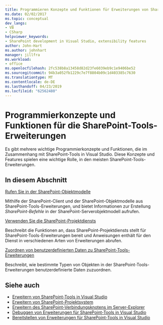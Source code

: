 ```yaml
---
title: Programmieren Konzepte und Funktionen für Erweiterungen von SharePoint-Tools | Microsoft-Dokumentation
ms.date: 02/02/2017
ms.topic: conceptual
dev_langs:
- VB
- CSharp
helpviewer_keywords:
- SharePoint development in Visual Studio, extensibility features
author: John-Hart
ms.author: johnhart
manager: jillfra
ms.workload:
- office
ms.openlocfilehash: 2fc538b8a13458d82d23fe6039eb9c1e9406be52
ms.sourcegitcommit: 94b3a052fb1229c7e7f8804b09c1d403385c7630
ms.translationtype: MT
ms.contentlocale: de-DE
ms.lasthandoff: 04/23/2019
ms.locfileid: "62562480"
---
```

# <a name="programming-concepts-and-features-for-sharepoint-tools-extensions"></a>Programmierkonzepte und Funktionen für die SharePoint-Tools-Erweiterungen
  Es gibt mehrere wichtige Programmierkonzepte und Funktionen, die im Zusammenhang mit SharePoint-Tools in Visual Studio. Diese Konzepte und Features spielen eine wichtige Rolle, in den meisten SharePoint-Tools-Erweiterungen.

## <a name="in-this-section"></a>In diesem Abschnitt
 [Rufen Sie in der SharePoint-Objektmodelle](../sharepoint/calling-into-the-sharepoint-object-models.md)

 Mithilfe der SharePoint-Client und der SharePoint-Objektmodelle aus SharePoint-Tools-Erweiterungen, und bietet Informationen zur Erstellung *SharePoint-Befehle* in der SharePoint-Serverobjektmodell aufrufen.

 [Verwenden Sie die SharePoint-Projektdiensts](../sharepoint/using-the-sharepoint-project-service.md)

 Beschreibt die Funktionen an, dass SharePoint-Projektdiensts stellt für SharePoint-Tools-Erweiterungen bereit und Anweisungen enthält für den Dienst in verschiedenen Arten von Erweiterungen abrufen.

 [Zuordnen von benutzerdefinierten Daten zu SharePoint-Tools-Erweiterungen](../sharepoint/associating-custom-data-with-sharepoint-tools-extensions.md)

 Beschreibt, wie bestimmte Typen von Objekten in der SharePoint-Tools-Erweiterungen benutzerdefinierte Daten zuzuordnen.

## <a name="see-also"></a>Siehe auch
- [Erweitern von SharePoint-Tools in Visual Studio](../sharepoint/extending-the-sharepoint-tools-in-visual-studio.md)
- [Erweitern von SharePoint-Projektsystem](../sharepoint/extending-the-sharepoint-project-system.md)
- [Erweitern des SharePoint-Verbindungsknotens im Server-Explorer](../sharepoint/extending-the-sharepoint-connections-node-in-server-explorer.md)
- [Debuggen von Erweiterungen für SharePoint-Tools in Visual Studio](../sharepoint/debugging-extensions-for-the-sharepoint-tools-in-visual-studio.md)
- [Bereitstellen von Erweiterungen für SharePoint-Tools in Visual Studio](../sharepoint/deploying-extensions-for-the-sharepoint-tools-in-visual-studio.md)
